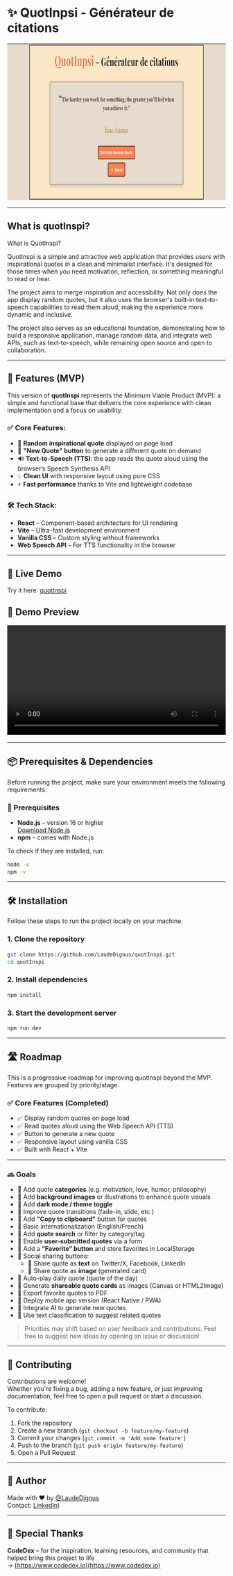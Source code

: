 # ✨ QuotInpsi - Générateur de citations

<p align="center">
  <img src="./public/banner.png" alt="Banner QuotInspi"  height="360px">
</p>

---

## What is quotInspi?

What is QuotInspi?

QuotInspi is a simple and attractive web application that provides users with inspirational quotes in a clean and minimalist interface. It's designed for those times when you need motivation, reflection, or something meaningful to read or hear.

The project aims to merge inspiration and accessibility. Not only does the app display random quotes, but it also uses the browser's built-in text-to-speech capabilities to read them aloud, making the experience more dynamic and inclusive.

The project also serves as an educational foundation, demonstrating how to build a responsive application, manage random data, and integrate web APIs, such as text-to-speech, while remaining open source and open to collaboration.

---

## 🚀 Features (MVP)

This version of **quotInspi** represents the Minimum Viable Product (MVP): a simple and functional base that delivers the core experience with clean implementation and a focus on usability.

### ✅ Core Features:
- 🎯 **Random inspirational quote** displayed on page load
- 🔁 **"New Quote" button** to generate a different quote on demand
- 🔊 **Text-to-Speech (TTS)**: the app reads the quote aloud using the browser’s Speech Synthesis API
- 💡 **Clean UI** with responsive layout using pure CSS
- ⚡ **Fast performance** thanks to Vite and lightweight codebase

### 🛠️ Tech Stack:
- **React** – Component-based architecture for UI rendering
- **Vite** – Ultra-fast development environment
- **Vanilla CSS** – Custom styling without frameworks
- **Web Speech API** – For TTS functionality in the browser

---

## 🔗 Live Demo
Try it here: [quotInspi](https://tonlien.vercel.app)

<h2>🎥 Demo Preview</h2>

<video width="100%" height="auto" controls>
  <source src="./public/Demo.mp4" type="video/mp4">
  Your browser does not support the video tag.
</video>

---

## 📦 Prerequisites & Dependencies

Before running the project, make sure your environment meets the following requirements:

### 🔧 Prerequisites

- **Node.js** – version 16 or higher  
  [Download Node.js](https://nodejs.org/)
- **npm** – comes with Node.js

To check if they are installed, run:

```bash
node -v
npm -v
```

---

## 🛠️ Installation

Follow these steps to run the project locally on your machine.

### 1. Clone the repository

```bash
git clone https://github.com/LaudeDignus/quotInspi.git
cd quotInspi
```

### 2. Install dependencies

```bash
npm install
```

### 3. Start the development server
```bash
npm run dev
```

---

## 🛣️ Roadmap

This is a progressive roadmap for improving quotInspi beyond the MVP. Features are grouped by priority/stage.

### ✅ Core Features (Completed)
- ✅ Display random quotes on page load
- ✅ Read quotes aloud using the Web Speech API (TTS)
- ✅ Button to generate a new quote
- ✅ Responsive layout using vanilla CSS
- ✅ Built with React + Vite

---

### 🔜 Goals
- 🔲 Add quote **categories** (e.g. motivation, love, humor, philosophy)
- 🔲 Add **background images** or illustrations to enhance quote visuals
- 🔲 Add **dark mode / theme toggle**
- 🔲 Improve quote transitions (fade-in, slide, etc.)
- 🔲 Add **"Copy to clipboard"** button for quotes
- 🔲 Basic internationalization (English/French)
- 🔲 Add **quote search** or filter by category/tag
- 🔲 Enable **user-submitted quotes** via a form
- 🔲 Add a **“Favorite” button** and store favorites in LocalStorage
- 🔲 Social sharing buttons:
  - 🔲 Share quote as **text** on Twitter/X, Facebook, LinkedIn
  - 🔲 Share quote as **image** (generated card)
- 🔲 Auto-play daily quote (quote of the day)
- 🔲 Generate **shareable quote cards** as images (Canvas or HTML2Image)
- 🔲 Export favorite quotes to PDF
- 🔲 Deploy mobile app version (React Native / PWA)
- 🔲 Integrate AI to generate new quotes
- 🔲 Use text classification to suggest related quotes

> Priorities may shift based on user feedback and contributions. Feel free to suggest new ideas by opening an issue or discussion!

---

## 🤝 Contributing

Contributions are welcome!  
Whether you're fixing a bug, adding a new feature, or just improving documentation, feel free to open a pull request or start a discussion.

To contribute:

1. Fork the repository
2. Create a new branch (`git checkout -b feature/my-feature`)
3. Commit your changes (`git commit -m 'Add some feature'`)
4. Push to the branch (`git push origin feature/my-feature`)
5. Open a Pull Request

---

## 👤 Author

Made with ❤️ by [@LaudeDignus](https://github.com/LaudeDignus)  
Contact: [LinkedIn](https://www.linkedin.com/in/mouhamed-wade-97a967345/))

---

## 🙏 Special Thanks

**CodeDex** – for the inspiration, learning resources, and community that helped bring this project to life  
  → [https://www.codedex.io](https://www.codedex.io)
